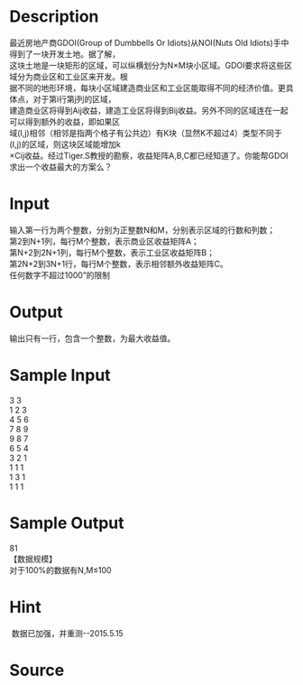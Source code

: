 
# Description

<div class="content"><div>最近房地产商GDOI(Group of Dumbbells Or Idiots)从NOI(Nuts Old Idiots)手中得到了一块开发土地。据了解，</div>
<div>这块土地是一块矩形的区域，可以纵横划分为N×M块小区域。GDOI要求将这些区域分为商业区和工业区来开发。根</div>
<div>据不同的地形环境，每块小区域建造商业区和工业区能取得不同的经济价值。更具体点，对于第i行第j列的区域，</div>
<div>建造商业区将得到Aij收益，建造工业区将得到Bij收益。另外不同的区域连在一起可以得到额外的收益，即如果区</div>
<div>域(I,j)相邻（相邻是指两个格子有公共边）有K块（显然K不超过4）类型不同于(I,j)的区域，则这块区域能增加k</div>
<div>×Cij收益。经过Tiger.S教授的勘察，收益矩阵A,B,C都已经知道了。你能帮GDOI求出一个收益最大的方案么？</div></div>

# Input

<div class="content"><div>输入第一行为两个整数，分别为正整数N和M，分别表示区域的行数和列数；</div>
<div>第2到N+1列，每行M个整数，表示商业区收益矩阵A；</div>
<div>第N+2到2N+1列，每行M个整数，表示工业区收益矩阵B；</div>
<div>第2N+2到3N+1行，每行M个整数，表示相邻额外收益矩阵C。</div>
<div>任何数字不超过1000”的限制</div></div>

# Output

<div class="content"><p>输出只有一行，包含一个整数，为最大收益值。</p></div>

# Sample Input

<div class="content"><span class="sampledata">3 3<br/>
1 2 3<br/>
4 5 6<br/>
7 8 9<br/>
9 8 7<br/>
6 5 4<br/>
3 2 1<br/>
1 1 1<br/>
1 3 1<br/>
1 1 1<br/>
</span></div>

# Sample Output

<div class="content"><span class="sampledata">81<br/>
【数据规模】<br/>
对于100%的数据有N,M≤100<br/>
</span></div>

# Hint

<div class="content"><p></p><p> 数据已加强，并重测--2015.5.15</p><p></p></div>

# Source

<div class="content"><p><a href="problemset.php?search="></a></p></div>

